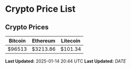 # Crypto Price List

## Crypto Prices
| Bitcoin | Ethereum | Litecoin |
| ------- | -------- | -------- |
| $96513 | $3213.86 | $101.34 |
**Last Updated:** 2025-01-14 20:44 UTC
**Last Updated:** $DATE$

